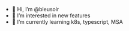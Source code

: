 - 👋 Hi, I’m @bleusoir
- 👀 I’m interested in new features
- 🌱 I’m currently learning k8s, typescript, MSA
